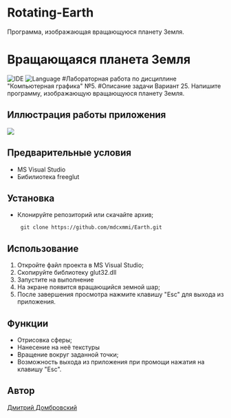 # Rotating-Earth
Программа, изображающая вращающуюся планету Земля.
# Вращающаяся планета Земля
![IDE](https://img.shields.io/badge/IDE-MS_Visual_Studio_19-green.svg)
![Language](https://img.shields.io/badge/C++-blue.svg)
#Лабораторная работа по дисциплине "Компьютерная графика" №5.
#Описание задачи
Вариант 25.	Напишите программу, изображающую вращающуюся планету Земля.
## Иллюстрация работы приложения
![](https://github.com/mdcxmmi/RotatingEarth/blob/master/images/demo.gif)


## Предварительные условия

- MS Visual Studio
- Бибилиотека freeglut 
## Установка

- Клонируйте репозиторий или скачайте архив;
   ```
    git clone https://github.com/mdcxmmi/Earth.git
    ```

## Использование

1. Откройте файл проекта в MS Visual Studio;
2. Скопируйте библиотеку glut32.dll 
3. Запустите на выполнение
4. На экране появится вращающийся земной шар;
5. После завершения просмотра нажмите клавишу "Esc" для выхода из приложения.

## Функции

- Отрисовка сферы;
- Нанесение на неё текстуры
- Вращение вокруг заданной точки;
- Возможность выхода из приложения при промощи нажатия на клавишу "Esc".

## Автор

[Дмитрий Домбровский](https://github.com/mdcxmmi)